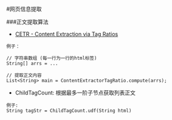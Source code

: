 #网页信息提取

###正文提取算法
- [CETR - Content Extraction via Tag Ratios](https://pdfs.semanticscholar.org/9049/a8326b42f6902a6e33da595b1bd27cc9d586.pdf)
```
例子：

// 字符串数组 (每一行为一行的html标签)
String[] arrs = ...

// 提取正文内容
List<String> main = ContentExtractorTagRatio.compute(arrs);
```

- ChildTagCount: 根据最多一阶子节点获取列表正文
```
例子:
String tagStr = ChildTagCount.udf(String html)
```